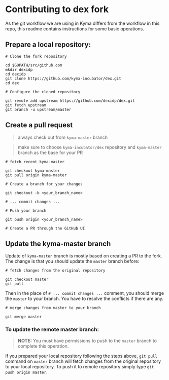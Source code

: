 # Contributing to dex fork

As the git workflow we are using in Kyma differs from the workflow in this repo, this readme contains instructions for some basic operations.

## Prepare a local repository:

```shell script
# Clone the fork repository

cd $GOPATH/src/github.com
mkdir dexidp
cd dexidp
git clone https://github.com/kyma-incubator/dex.git
cd dex

# Configure the cloned repository

git remote add upstream https://github.com/dexidp/dex.git
git fetch upstream
git branch -u upstream/master
```

## Create a pull request

> always check out from `kyma-master` branch

> make sure to choose `kyma-incubator/dex` repository and `kyma-master` branch as the base for your PR

```shell script
# fetch recent kyma-master

git checkout kyma-master
git pull origin kyma-master

# Create a branch for your changes

git checkout -b <your_branch_name>

# ... commit changes ...

# Push your branch

git push origin <your_branch_name>

# Create a PR through the GitHub UI
```

## Update the kyma-master branch

Update of `kyma-master` branch is mostly based on creating a PR to the fork. The change is that you should update the `master` branch before:

```shell script
# fetch changes from the original repository

git checkout master
git pull
```

Then in the place of `# ... commit changes ...` comment, you should merge the `master` to your branch. You have to resolve the conflicts if there are any.

```shell script
# merge changes from master to your branch

git merge master
```

### To update the remote master branch:

>**NOTE:** You must have permissions to push to the `master` branch to complete this operation.

If you prepared your local repository following the steps above, `git pull` command on `master` branch will fetch changes from the original repository to your local repository. To push it to remote repository simply type `git push origin master`.
